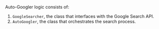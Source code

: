 

Auto-Googler logic consists of:

1. `GoogleSearcher`, the class that interfaces with the Google Search API.
2. `AutoGoogler`, the class that orchestrates the search process.